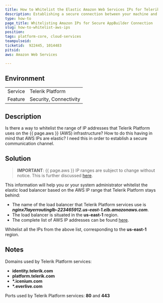```yaml
---
title: How to Whitelist the Elastic Amazon Web Services IPs for Telerik Platform
description: Establishing a secure connection between your machine and AWS that AppBuilder stays behind.
type: how-to
page_title: Whitelisting Amazon IPs for Secure AppBuilder Connection
slug: how-to-whitelist-aws-ips 
position:
tags: platform-core, cloud-services
teampulseid: 
ticketid:  922445, 1014483
pitsid:
aws: Amazon Web Services

---
```

                    
## Environment
<table>
  <tr>
    <td>Service</td>
    <td>Telerik Platform</td>	
  </tr>
  <tr>
	<td>Feature</td>
	<td>Security, Connectivity</td>
  </tr>
</table>

## Description
Is there a way to whitelist the range of IP addresses that Telerik Platform uses on the {{ page.aws }}  (AWS) infrastructure? How to do this having in mind that AWS IPs are elastic? I need this in order to establish a secure communication channel.

## Solution
> **IMPORTANT**: {{ page.aws }} IP ranges are subject to change without notice. This is  further discussed [here](http://serverfault.com/questions/665191/whitelist-elastic-load-balancer-based-on-ip).

This information will help you or your system administrator whitelist the elastic load balancer based on the AWS IP range that Telerik Platform stays behind:

* The name of the load balancer that Telerik Platform services use is **_nginx7layerroutinglb-223465912.us-east-1.elb.amazonaws.com_**.
* The load balancer is situated in the **us-east-1** region.
* The complete list of AWS IP addresses can be found [here](https://ip-ranges.amazonaws.com/ip-ranges.json). 

Whitelist all the IPs from the above list, corresponding to the **us-east-1** region.

## Notes
Domains used by Telerik Platform services:

* **identity.telerik.com**
* **platform.telerik.com**
* **\*.icenium.com**
* **\*.everlive.com**

Ports used by Telerik Platform services: **80** and **443**